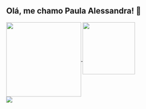 ## Olá, me chamo Paula Alessandra! 👋

<a href="https://github.com/anuraghazra/github-readme-stats">
  <img height=200 align="center" src="https://github-readme-stats.vercel.app/api?username=PaulaAlessandraF&show_icons=true&bg_color=00000000" />
</a>
<a href="https://github.com/anuraghazra/convoychat">
  <img height=140 align="top" src="https://github-readme-stats.vercel.app/api/top-langs?username=PaulaAlessandraF&layout=compact&langs_count=8&card_width=320&bg_color=00000000" />
</a>

<div>
  <a href="mailto:paulaale.fernandes@gmail.com"> <img src="https://img.shields.io/badge/Gmail-D14836?style=for-the-badge&logo=gmail&logoColor=white" target="_blank"> </a>
</div>
